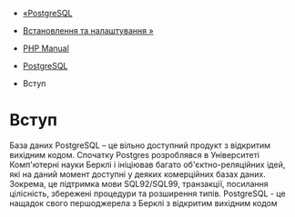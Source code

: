 - [«PostgreSQL](book.pgsql.md)
- [Встановлення та налаштування »](pgsql.setup.md)

- [PHP Manual](index.md)
- [PostgreSQL](book.pgsql.md)
-   Вступ

# Вступ

База даних PostgreSQL – це вільно доступний продукт з відкритим
вихідним кодом. Спочатку Postgres розроблявся в Університеті
Комп'ютерні науки Берклі і ініціював багато об'єктно-реляційних ідей,
які на даний момент доступні у деяких комерційних базах даних.
Зокрема, це підтримка мови SQL92/SQL99, транзакції, посилання
цілісність, збережені процедури та розширення типів. PostgreSQL - це
нащадок свого першоджерела з Берклі з відкритим вихідним кодом
